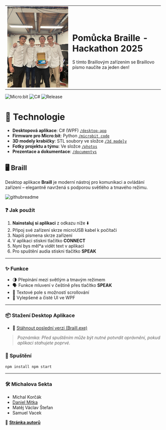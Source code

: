 
<table>
  <tr>
    <td><img src="photos/project_done.JPG" width="500"/></td>
    <td>
      <h1>Pomůcka Braille - Hackathon 2025</h1>
      <p>S tímto Braillovým zařízením se Braillovo písmo naučíte za jeden den!</p>
    </td>
  </tr>
</table>

![Micro:bit](https://img.shields.io/badge/micro:bit-hardware-green)
![C#](https://img.shields.io/badge/C%23-WPF-blueviolet)
![Release](https://img.shields.io/badge/release-April_2025-blue)

# 🧠 Technologie

- **Desktopová aplikace**: C# (WPF) [`/desktop-app`](https://github.com/YOUR-USERNAME/Braill/tree/main/desktop-app)
- **Firmware pro Micro:bit**: Python [`/microbit code`](https://github.com/YOUR-USERNAME/Braill/tree/main/microbitcode)
- **3D modely krabičky**: STL soubory ve složce [`/3d modely`](https://github.com/YOUR-USERNAME/Braill/tree/main/3dmodely)
- **Fotky projektu a týmu**: Ve složce [`/photos`](https://github.com/YOUR-USERNAME/Braill/tree/main/photos)
- **Prezentace a dokumentace**: [`/documentys`](https://github.com/YOUR-USERNAME/Braill/tree/main/documentys)

## 🖥️ Braill

Desktop aplikace **Braill** je moderní nástroj pro komunikaci a ovládání zařízení – elegantně navržená s podporou světlého a tmavého režimu.

<img width="500" alt="githubreadme" src="https://github.com/user-attachments/assets/daae200f-004a-40e4-9fd2-de31703aead9" />

### ❓ Jak použít
1. **Nainstaluj si aplikaci** z odkazu níže ⬇️
2. Připoj své zařízení skrze microUSB kabel k počítači
3. Napiš písmena skrze zařízení
4. V aplikaci stiskni tlačítko **CONNECT**
5. Nyní bys měl*a vidět text v aplikaci
6. Pro spuštění audia stiskni tlačítko **SPEAK**

---

### ✨ Funkce

- 🌗 Přepínání mezi světlým a tmavým režimem
- 🗣️ Funkce mluvení v češtině přes tlačítko **SPEAK**
- 📄 Textové pole s možností scrollování
- 🎨 Vylepšené a čisté UI ve WPF

---

### 📦 Stažení Desktop Aplikace

- 🔽 [Stáhnout poslední verzi (Braill.exe)](https://github.com/StefikMat/Braill/releases/download/1.0.0/Braille_v1.0.zip)

> _Poznámka: Před spuštěním může být nutné potvrdit oprávnění, pokud aplikaci stahujete poprvé._

### 🚀 Spuštění 
`npm install npm start `

---
### 🛠️  Michalova Sekta
- Michal Korčák
- [Daniel Mitka](https://daniel.mitka.cz)
- Matěj Václav Štefan
- Samuel Vacek
  
🏫 [**Stránka autorů**](https://gymjs.cz)

